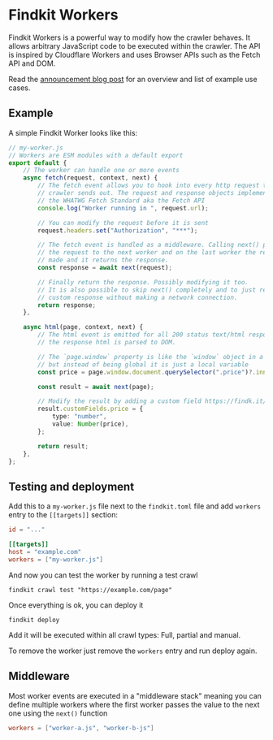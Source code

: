 # Findkit Workers

Findkit Workers is a powerful way to modify how the crawler behaves. It allows
arbitrary JavaScript code to be executed within the crawler. The API is
inspired by Cloudflare Workers and uses Browser APIs such as the Fetch API and
DOM.

Read the [announcement blog post](https://www.findkit.com/announcing-findkit-workers/) for an overview
and list of example use cases.

## Example

A simple Findkit Worker looks like this:

```ts
// my-worker.js
// Workers are ESM modules with a default export
export default {
	// The worker can handle one or more events
	async fetch(request, context, next) {
		// The fetch event allows you to hook into every http request the
		// crawler sends out. The request and response objects implement
		// the WHATWG Fetch Standard aka the Fetch API
		console.log("Worker running in ", request.url);

		// You can modify the request before it is sent
		request.headers.set("Authorization", "***");

		// The fetch event is handled as a middleware. Calling next() passes
		// the request to the next worker and on the last worker the request is
		// made and it returns the response.
		const response = await next(request);

		// Finally return the response. Possibly modifying it too.
		// It is also possible to skip next() completely and to just return a
		// custom response without making a network connection.
		return response;
	},

	async html(page, context, next) {
		// The html event is emitted for all 200 status text/html responses where
		// the response html is parsed to DOM.

		// The `page.window` property is like the `window` object in a browser
		// but instead of being global it is just a local variable
		const price = page.window.document.querySelector(".price")?.innerText;

		const result = await next(page);

		// Modify the result by adding a custom field https://findk.it/custom-fields
		result.customFields.price = {
			type: "number",
			value: Number(price),
		};

		return result;
	},
};
```

## Testing and deployment

Add this to a `my-worker.js` file next to the `findkit.toml` file and add `workers`
entry to the `[[targets]]` section:

```toml
id = "..."

[[targets]]
host = "example.com"
workers = ["my-worker.js"]
```

And now you can test the worker by running a test crawl

```
findkit crawl test "https://example.com/page"
```

Once everything is ok, you can deploy it

```
findkit deploy
```

Add it will be executed within all crawl types: Full, partial and manual.

To remove the worker just remove the `workers` entry and run deploy again.

## Middleware

Most worker events are executed in a "middleware stack" meaning you can define
multiple workers where the first worker passes the value to the next one using
the `next()` function

```toml
workers = ["worker-a.js", "worker-b-js"]
```
